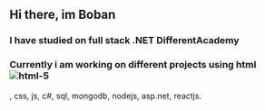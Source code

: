 ## Hi there, im Boban
### I have studied on full stack .NET DifferentAcademy 
### Currently i am working on different projects using html ![html-5](https://github.com/bobavtokom/bobavtokom/assets/50413799/525eb476-0d39-417a-85e2-38b64d76d7ad)

, css, js, c#, sql, mongodb, nodejs, asp.net, reactjs.








